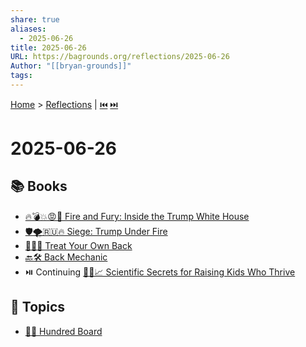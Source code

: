```yaml
---
share: true
aliases:
  - 2025-06-26
title: 2025-06-26
URL: https://bagrounds.org/reflections/2025-06-26
Author: "[[bryan-grounds]]"
tags: 
---
```

[Home](../index.md) > [Reflections](./index.md) | [⏮️](./2025-06-25.md) [⏭️](./2025-06-27.md)  
# 2025-06-26  
## 📚 Books  
- [🔥💣💥😡🤬 Fire and Fury: Inside the Trump White House](../books/fire-and-fury-inside-the-trump-white-house.md)  
- [🛡️🌪️🇷🇺🔥 Siege: Trump Under Fire](../books/siege-trump-under-fire.md)  
- [🍬🫵🔙 Treat Your Own Back](../books/treat-your-own-back.md)  
- [🔙🛠️ Back Mechanic](../books/back-mechanic.md)  
- ⏯️ Continuing [🧪👶📈 Scientific Secrets for Raising Kids Who Thrive](../books/scientific-secrets-for-raising-kids-who-thrive.md)  
  
## 🌌 Topics  
- [🔢💯 Hundred Board](../topics/hundred-board.md)